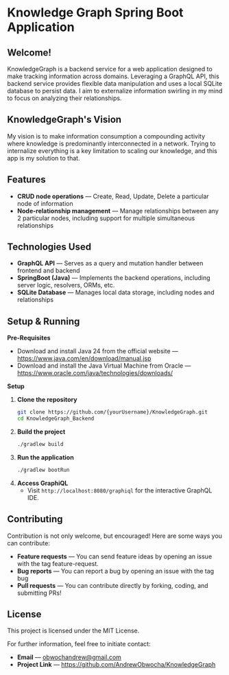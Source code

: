 # Knowledge Graph Spring Boot Application

## Welcome!
KnowledgeGraph is a backend service for a web application designed to make tracking information across domains. Leveraging a GraphQL API, this backend service provides flexible data manipulation and uses a local SQLite database to persist data. I aim to externalize information swirling in my mind to focus on analyzing their relationships.

## KnowledgeGraph's Vision
My vision is to make information consumption a compounding activity where knowledge is predominantly interconnected in a network. Trying to internalize everything is a key limitation to scaling our knowledge, and this app is my solution to that.

## Features
- **CRUD node operations** — Create, Read, Update, Delete a particular node of information
- **Node-relationship management** — Manage relationships between any 2 particular nodes, including support for multiple simultaneous relationships


## Technologies Used
- **GraphQL API** — Serves as a query and mutation handler between frontend and backend
- **SpringBoot (Java)** — Implements the backend operations, including server logic, resolvers, ORMs, etc.
- **SQLite Database** — Manages local data storage, including nodes and relationships
 
## Setup & Running

**Pre-Requisites**
- Download and install Java 24 from the official website — https://www.java.com/en/download/manual.jsp
- Download and install the Java Virtual Machine from Oracle — https://www.oracle.com/java/technologies/downloads/

**Setup**
1. **Clone the repository**
   ```sh
   git clone https://github.com/{yourUsername}/KnowledgeGraph.git
   cd KnowledgeGraph_Backend
   ```
4. **Build the project**
	 ```sh
	 ./gradlew build
	 ```
5. **Run the application**
	 ```sh
	 ./gradlew bootRun
	 ```
6. **Access GraphiQL**
	 - Visit `http://localhost:8080/graphiql` for the interactive GraphQL IDE.

## Contributing

Contribution is not only welcome, but encouraged! Here are some ways you can contribute:

- **Feature requests** — You can send feature ideas by opening an issue with the tag feature-request.
- **Bug reports** — You can report a bug by opening an issue with the tag bug
- **Pull requests** — You can contribute directly by forking, coding, and submitting PRs!

## License

This project is licensed under the MIT License.

For further information, feel free to initiate contact:

- **Email** — obwochandrew@gmail.com 
- **Project Link** — https://github.com/AndrewObwocha/KnowledgeGraph
